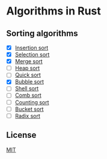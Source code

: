 # Algorithms in Rust

## Sorting algorithms

- [x] [Insertion sort](sorting/insertion_sort)
- [x] [Selection sort](sorting/merge_sort)
- [x] [Merge sort](sorting/merge_sort)
- [ ] [Heap sort](sorting/heap_sort)
- [ ] [Quick sort](sorting/quick_sort)
- [x] [Bubble sort](sorting/bubble_sort)
- [ ] [Shell sort](sorting/shell_sort)
- [ ] [Comb sort](sorting/comb_sort)
- [ ] [Counting sort](sorting/counting_sort)
- [ ] [Bucket sort](bucket_sort)
- [ ] [Radix sort](radix_sort)

## License

[MIT](LICENSE)
